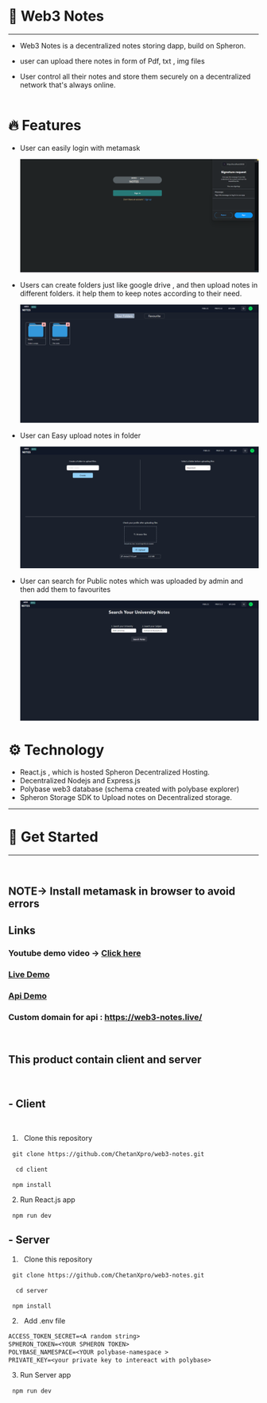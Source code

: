 # 👋 Web3 Notes

<hr/>

- Web3 Notes is a decentralized notes storing dapp, build on Spheron.

- user can upload there notes in form of Pdf, txt , img files <br/>

- User control all their notes and store them securely on a decentralized network that's always online.<br/>
  <br/>

# 🔥 Features

- User can easily login with metamask

  <img   src='./images/login.png' /> <br/>

- Users can create folders just like google drive , and then upload notes in different folders.
  it help them to keep notes according to their need.

  <img src='./images/folder.png' /> <br/>

- User can Easy upload notes in folder

  <img src='./images/upload.png' /> <br/>

- User can search for Public notes which was uploaded by admin and then add them to favourites

  <img src='./images/public.png' /> <br/>

# ⚙️ Technology

- React.js , which is hosted Spheron Decentralized Hosting.
- Decentralized Nodejs and Express.js
- Polybase web3 database (schema created with polybase explorer)
- Spheron Storage SDK to Upload notes on Decentralized storage.

<hr/>

# 🔨 Get Started

<hr/>
<br/>

## NOTE-> Install metamask in browser to avoid errors

## Links

### Youtube demo video -> [Click here](https://www.youtube.com/watch?v=nL_3tIjX9-k)

### [Live Demo](https://web3-frontend-fd09a5.spheron.app/)

### [Api Demo](http://provider.palmito.duckdns.org:32748/)

### Custom domain for api : https://web3-notes.live/

<br/>

## This product contain client and server

<br/>

## - Client

<br/>

1. &nbsp; Clone this repository

&nbsp; `git clone https://github.com/ChetanXpro/web3-notes.git`

&nbsp; ` cd client`

&nbsp; `npm install`

2. Run React.js app

&nbsp; `npm run dev`

## - Server

1. &nbsp; Clone this repository

&nbsp; `git clone https://github.com/ChetanXpro/web3-notes.git`

&nbsp; ` cd server`

&nbsp; `npm install`

2. &nbsp; Add .env file

```
ACCESS_TOKEN_SECRET=<A random string>
SPHERON_TOKEN=<YOUR SPHERON TOKEN>
POLYBASE_NAMESPACE=<YOUR polybase-namespace >
PRIVATE_KEY=<your private key to intereact with polybase>
```

3. Run Server app

&nbsp; `npm run dev`
